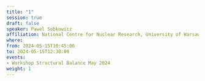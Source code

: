 ```yaml
---
title: "1"
session: true
draft: false
speaker: Pawel Sobkowicz
affiliation: National Centre for Nuclear Research, University of Warsaw, Poland 
where:
from: 2024-05-15T10:45:00
to: 2024-05-15T12:30:00
events:
- Workshop Structural Balance May 2024
weight: 1
---
```

